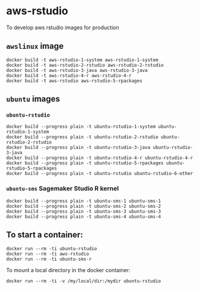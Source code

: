 # aws-rstudio

To develop aws rstudio images for production

## `awslinux` image

```
docker build -t aws-rstudio-1-system aws-rstudio-1-system
docker build -t aws-rstudio-2-rstudio aws-rstudio-2-rstudio
docker build -t aws-rstudio-3-java aws-rstudio-3-java
docker build -t aws-rstudio-4-r aws-rstudio-4-r
docker build -t aws-rstudio aws-rstudio-5-rpackages
```

## `ubuntu` images

### `ubuntu-rstudio`

```
docker build --progress plain -t ubuntu-rstudio-1-system ubuntu-rstudio-1-system
docker build --progress plain -t ubuntu-rstudio-2-rstudio ubuntu-rstudio-2-rstudio
docker build --progress plain -t ubuntu-rstudio-3-java ubuntu-rstudio-3-java
docker build --progress plain -t ubuntu-rstudio-4-r ubuntu-rstudio-4-r
docker build --progress plain -t ubuntu-rstudio-5-rpackages ubuntu-rstudio-5-rpackages
docker build --progress plain -t ubuntu-rstudio ubuntu-rstudio-6-other
```

### `ubuntu-sms` Sagemaker Studio R kernel

```
docker build --progress plain -t ubuntu-sms-1 ubuntu-sms-1
docker build --progress plain -t ubuntu-sms-2 ubuntu-sms-2
docker build --progress plain -t ubuntu-sms-3 ubuntu-sms-3
docker build --progress plain -t ubuntu-sms-4 ubuntu-sms-4
```


## To start a container:

```
docker run --rm -ti ubuntu-rstudio
docker run --rm -ti aws-rstudio
docker run --rm -ti ubuntu-sms-r
```

To mount a local directory in the docker container:

```
docker run --rm -ti -v /my/local/dir:/mydir ubuntu-rstudio
```
